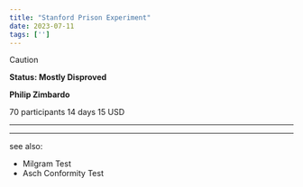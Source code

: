 ```yaml
---
title: "Stanford Prison Experiment"
date: 2023-07-11
tags: ['']
---
```


> [!Caution] 
> **Status: Mostly Disproved**

**Philip Zimbardo** 

70 participants 
14 days 
15 USD

---

---
see also: 
- Milgram Test
- Asch Conformity Test 